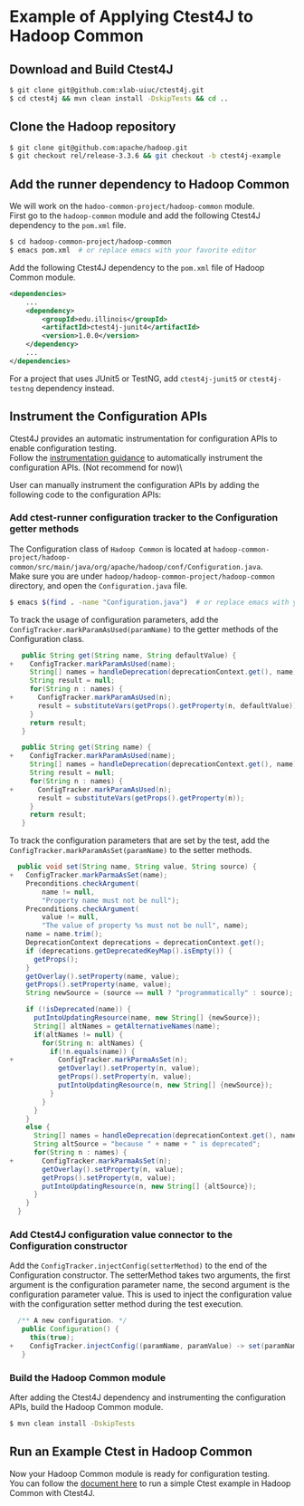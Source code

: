 # Example of Applying Ctest4J to Hadoop Common

## Download and Build Ctest4J

```bash
$ git clone git@github.com:xlab-uiuc/ctest4j.git
$ cd ctest4j && mvn clean install -DskipTests && cd ..
```

## Clone the Hadoop repository

```bash
$ git clone git@github.com:apache/hadoop.git
$ git checkout rel/release-3.3.6 && git checkout -b ctest4j-example
```

## Add the runner dependency to Hadoop Common
We will work on the `hadoo-common-project/hadoop-common` module.\
First go to the `hadoop-common` module and add the following Ctest4J dependency to the `pom.xml` file.
```bash
$ cd hadoop-common-project/hadoop-common
$ emacs pom.xml  # or replace emacs with your favorite editor
```

Add the following Ctest4J dependency to the `pom.xml` file of Hadoop Common module.

```xml
<dependencies>
    ...
    <dependency>
        <groupId>edu.illinois</groupId>
        <artifactId>ctest4j-junit4</artifactId>
        <version>1.0.0</version>
    </dependency>
    ...
</dependencies>
```
For a project that uses JUnit5 or TestNG, add `ctest4j-junit5` or `ctest4j-testng` dependency instead.

## Instrument the Configuration APIs
Ctest4J provides an automatic instrumentation for configuration APIs to enable configuration testing.\
Follow the [instrumentation guidance](Instrumentation.md) to automatically instrument the configuration APIs. (Not recommend for now)\

User can manually instrument the configuration APIs by adding the following code to the configuration APIs:
### Add ctest-runner configuration tracker to the Configuration getter methods
The Configuration class of `Hadoop Common` is located at `hadoop-common-project/hadoop-common/src/main/java/org/apache/hadoop/conf/Configuration.java`.\
Make sure you are under `hadoop/hadoop-common-project/hadoop-common` directory, and open the `Configuration.java` file.
```bash
$ emacs $(find . -name "Configuration.java")  # or replace emacs with your favorite editor
```
To track the usage of configuration parameters, add the `ConfigTracker.markParamAsUsed(paramName)` to the getter methods of the Configuration class.
```java
   public String get(String name, String defaultValue) {
+    ConfigTracker.markParamAsUsed(name);     
     String[] names = handleDeprecation(deprecationContext.get(), name);
     String result = null;
     for(String n : names) {
+      ConfigTracker.markParamAsUsed(n);
       result = substituteVars(getProps().getProperty(n, defaultValue));
     }
     return result;
   }

   public String get(String name) {
+    ConfigTracker.markParamAsUsed(name);
     String[] names = handleDeprecation(deprecationContext.get(), name);
     String result = null;
     for(String n : names) {
+      ConfigTracker.markParamAsUsed(n);
       result = substituteVars(getProps().getProperty(n));
     }
     return result;
   }
```
To track the configuration parameters that are set by the test, add the `ConfigTracker.markParamAsSet(paramName)` to the setter methods.
```java
  public void set(String name, String value, String source) {
+   ConfigTracker.markParmaAsSet(name);
    Preconditions.checkArgument(
        name != null,
        "Property name must not be null");
    Preconditions.checkArgument(
        value != null,
        "The value of property %s must not be null", name);
    name = name.trim();
    DeprecationContext deprecations = deprecationContext.get();
    if (deprecations.getDeprecatedKeyMap().isEmpty()) {
      getProps();
    }
    getOverlay().setProperty(name, value);
    getProps().setProperty(name, value);
    String newSource = (source == null ? "programmatically" : source);

    if (!isDeprecated(name)) {
      putIntoUpdatingResource(name, new String[] {newSource});
      String[] altNames = getAlternativeNames(name);
      if(altNames != null) {
        for(String n: altNames) {
          if(!n.equals(name)) {
+           ConfigTracker.markParmaAsSet(n);
            getOverlay().setProperty(n, value);
            getProps().setProperty(n, value);
            putIntoUpdatingResource(n, new String[] {newSource});
          }
        }
      }
    }
    else {
      String[] names = handleDeprecation(deprecationContext.get(), name);
      String altSource = "because " + name + " is deprecated";
      for(String n : names) {
+       ConfigTracker.markParmaAsSet(n);
        getOverlay().setProperty(n, value);
        getProps().setProperty(n, value);
        putIntoUpdatingResource(n, new String[] {altSource});
      }
    }
  }
```

### Add Ctest4J configuration value connector to the Configuration constructor
Add the `ConfigTracker.injectConfig(setterMethod)` to the end of the Configuration constructor.
The setterMethod takes two arguments, the first argument is the configuration parameter name, the second argument is the configuration parameter value.
This is used to inject the configuration value with the configuration setter method during the test execution.
```java
  /** A new configuration. */
   public Configuration() {
     this(true);
+    ConfigTracker.injectConfig((paramName, paramValue) -> set(paramName, (String) paramValue));
   }
```

### Build the Hadoop Common module
After adding the Ctest4J dependency and instrumenting the configuration APIs, build the Hadoop Common module.
```bash
$ mvn clean install -DskipTests
```

## Run an Example Ctest in Hadoop Common
Now your Hadoop Common module is ready for configuration testing.\
You can follow the [document here](run_hcommon_example_ctest.md) to run a simple Ctest example in Hadoop Common with Ctest4J.
